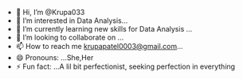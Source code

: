 - 👋 Hi, I’m @Krupa033
- 👀 I’m interested in Data Analysis...
- 🌱 I’m currently learning new skills for Data Analysis ...
- 💞️ I’m looking to collaborate on ...
- 📫 How to reach me krupapatel0003@gmail.com...
- 😄 Pronouns: ...She,Her
- ⚡ Fun fact: ...A lil bit perfectionist, seeking perfection in everything

<!---
Krupa033/Krupa033 is a ✨ special ✨ repository because its `README.md` (this file) appears on your GitHub profile.
You can click the Preview link to take a look at your changes.
--->
